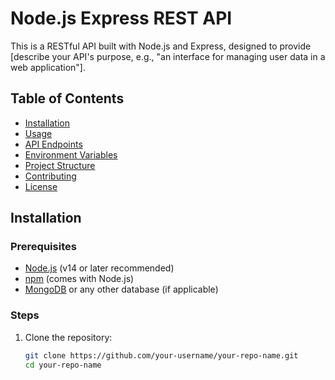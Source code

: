 # Node.js Express REST API

This is a RESTful API built with Node.js and Express, designed to provide [describe your API's purpose, e.g., "an interface for managing user data in a web application"].

## Table of Contents

- [Installation](#installation)
- [Usage](#usage)
- [API Endpoints](#api-endpoints)
- [Environment Variables](#environment-variables)
- [Project Structure](#project-structure)
- [Contributing](#contributing)
- [License](#license)

## Installation

### Prerequisites

- [Node.js](https://nodejs.org/) (v14 or later recommended)
- [npm](https://www.npmjs.com/) (comes with Node.js)
- [MongoDB](https://www.mongodb.com/) or any other database (if applicable)

### Steps

1. Clone the repository:

   ```bash
   git clone https://github.com/your-username/your-repo-name.git
   cd your-repo-name
   ```
